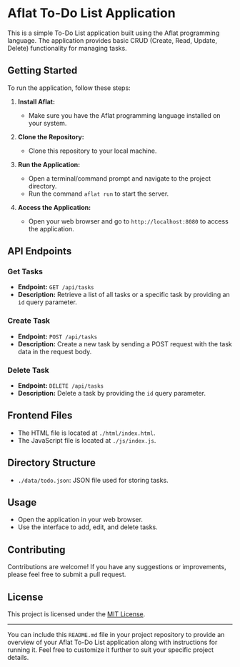 # Aflat To-Do List Application

This is a simple To-Do List application built using the Aflat programming language. The application provides basic CRUD (Create, Read, Update, Delete) functionality for managing tasks.

## Getting Started

To run the application, follow these steps:

1. **Install Aflat:**
   - Make sure you have the Aflat programming language installed on your system.

2. **Clone the Repository:**
   - Clone this repository to your local machine.

3. **Run the Application:**
   - Open a terminal/command prompt and navigate to the project directory.
   - Run the command `aflat run` to start the server.

4. **Access the Application:**
   - Open your web browser and go to `http://localhost:8080` to access the application.

## API Endpoints

### Get Tasks

- **Endpoint:** `GET /api/tasks`
- **Description:** Retrieve a list of all tasks or a specific task by providing an `id` query parameter.

### Create Task

- **Endpoint:** `POST /api/tasks`
- **Description:** Create a new task by sending a POST request with the task data in the request body.

### Delete Task

- **Endpoint:** `DELETE /api/tasks`
- **Description:** Delete a task by providing the `id` query parameter.

## Frontend Files

- The HTML file is located at `./html/index.html`.
- The JavaScript file is located at `./js/index.js`.

## Directory Structure

- `./data/todo.json`: JSON file used for storing tasks.

## Usage

- Open the application in your web browser.
- Use the interface to add, edit, and delete tasks.

## Contributing

Contributions are welcome! If you have any suggestions or improvements, please feel free to submit a pull request.

## License

This project is licensed under the [MIT License](LICENSE).

---

You can include this `README.md` file in your project repository to provide an overview of your Aflat To-Do List application along with instructions for running it. Feel free to customize it further to suit your specific project details.
